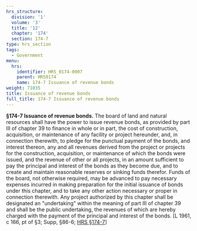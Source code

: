 ```yaml
---
hrs_structure:
  division: '1'
  volume: '3'
  title: '12'
  chapter: '174'
  section: 174-7
type: hrs_section
tags:
  - Government
menu:
  hrs:
    identifier: HRS_0174-0007
    parent: HRS0174
    name: 174-7 Issuance of revenue bonds
weight: 71035
title: Issuance of revenue bonds
full_title: 174-7 Issuance of revenue bonds
---
```

**§174-7 Issuance of revenue bonds.** The board of land and natural resources shall have the power to issue revenue bonds, as provided by part III of chapter 39 to finance in whole or in part, the cost of construction, acquisition, or maintenance of any facility or project hereunder, and, in connection therewith, to pledge for the punctual payment of the bonds, and interest thereon, any and all revenues derived from the project or projects for the construction, acquisition, or maintenance of which the bonds were issued, and the revenue of other or all projects, in an amount sufficient to pay the principal and interest of the bonds as they become due, and to create and maintain reasonable reserves or sinking funds therefor. Funds of the board, not otherwise required, may be advanced to pay necessary expenses incurred in making preparation for the initial issuance of bonds under this chapter, and to take any other action necessary or proper in connection therewith. Any project authorized by this chapter shall be designated an "undertaking" within the meaning of part III of chapter 39 and shall be the public undertaking, the revenues of which are hereby charged with the payment of the principal and interest of the bonds. [L 1961, c 166, pt of §3; Supp, §86-6; [HRS §174-7](/title-12/chapter-174/section-174-7/)]